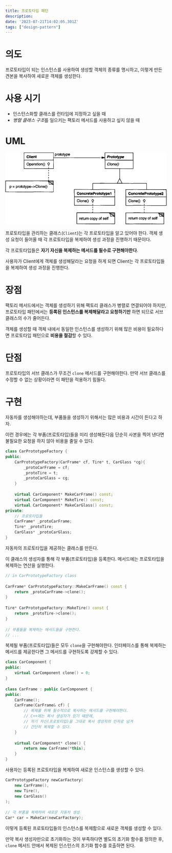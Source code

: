 ```yaml
---
title: 프로토타입 패턴
description:
date: '2023-07-21T14:02:05.301Z'
tags: ["design-pattern"]
---
```


# 의도

프로토타입이 되는 인스턴스를 사용하여 생성할 객체의 종류를 명시하고, 이렇게 만든 견본을 복사하여 새로운 객체를 생성한다.

# 사용 시기

- 인스턴스화할 클래스를 런타임에 지정하고 싶을 때
- *병렬 클래스 구조*를 일으키는 팩토리 메서드를 사용하고 싶지 않을 때

# UML

![Alt text](image.png)

프로토타입을 관리하는 클래스(`Client`)는 각 프로토타입을 알고 있어야 한다. 객체 생성 요청이 들어올 때 각 프로토타입을 복제하여 생성 과정을 진행하기 때문이다.

각 프로토타입들은 **자기 자신을 복제하는 메서드를 필수로 구현해야한다**.

사용자가 Client에게 객체를 생성해달라는 요청을 하게 되면 Client는 각 프로토타입들을 복제하여 생성 과정을 진행한다.

# 장점

팩토리 메서드에서는 객체를 생성하기 위해 팩토리 클래스가 병렬로 연결되어야 하지만, 프로토타입 패턴에서는 **등록된 인스턴스를 복제해달라고 요청하기만** 하면 되므로 서브 클래스의 수가 줄어든다.

객체를 생성할 때 객체 내에서 동일한 인스턴스를 생성하기 위해 많은 비용이 필요하다면 프로토타입 패턴으로 **비용을 절감**할 수 있다.

# 단점

프로토타입의 서브 클래스가 무조건 `clone` 메서드를 구현해야한다. 만약 서브 클래스를 수정할 수 없는 상황이라면 이 패턴을 적용하기 힘들다.

# 구현

자동차를 생성해야하는데, 부품들을 생성하기 위해서는 많은 비용과 시간이 든다고 하자.

이런 경우에는 각 부품(프로토타입)들을 미리 생성해둔다음 단순히 사본을 찍어 낸다면 불필요한 요청을 하지 않아 비용을 줄일 수 있다.

```cpp
class CarPrototypeFactory {
public:
    CarPrototypeFactory(CarFrame* cf, Tire* t, CarGlass *cg){
        _protoCarFrame = cf;
        _protoTire = t;
        _protoCarGlass = cg;
    }

    virtual CarComponent* MakeCarFrame() const;
    virtual CarComponent* MakeTire() const;
    virtual CarComponent* MakeCarGlass() const;
private:
    // 프로토타입들
    CarFrame* _protoCarFrame;
    Tire* _protoTire;
    CarGlass* _protoCarGlass;
}
```

자동차의 프로토타입을 제공하는 클래스를 만든다. 

이 클래스의 생성자를 통해 각 부품(프로토타입)을 등록한다. 메서드에는 프로토타입을 복제하는 연산을 실행한다.

```cpp
// in CarPrototypeFactory class

CarFrame* CarPrototypeFactory::MakeCarFrame() const {
    return _protoCarFrame->clone();
}

Tire* CarPrototypeFactory::MakeTire() const {
    return _protoTire->clone();
}

// 부품들을 복제하는 메서드들을 구현한다.
// ...
```

복제될 부품(프로토타입)들은 모두 `clone`을 구현해야한다. 인터페이스를 통해 복제하는 메서드를 제공한다면 그 메서드를 구현하도록 강제할 수 있다.

```cpp
class CarComponent {
public:
    virtual CarComponent clone() = 0;
}

class CarFrame : public CarComponent {
public:
    CarFrame();
    CarFrame(CarFrame& cf) {
        // 복제를 위해 필수적으로 복사하는 메서드를 구현해야한다.
        // C++에는 복사 생성자가 있기 때문에,
        // 자기 자신(프로토타입)을 그대로 복사 생성자의 인자로 넘겨
        // 간단히 복제할 수 있다.
    }

    virtual CarComponent* clone() {
        return new CarFrame(*this);
    }
}
```

사용자는 등록된 프로토타입을 복제하여 새로운 인스턴스를 생성할 수 있다.

```cpp
CarPrototypeFactory newCarFactory(
    new CarFrame(), 
    new Tire(), 
    new CarGlass()
);

// 각 부품을 복제하여 새로운 자동차 생성
Car* car = MakeCar(newCarFactory); 
```

이렇게 등록된 프로토타입들의 인스턴스를 복제함으로 새로운 객체를 생성할 수 있다.

만약 복사 생성자만으로 초기화하는 것이 부족하다면 별도의 초기화 함수를 정의한 후, `clone` 메서드 안에서 복제된 인스턴스의 초기화 함수를 호출하면 된다.